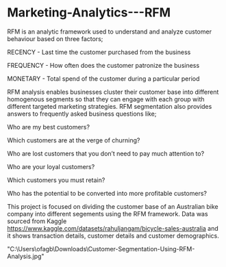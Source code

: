 # Marketing-Analytics---RFM
RFM is an analytic framework used to understand and analyze customer behaviour based on three factors;

RECENCY - Last time the customer purchased from the business

FREQUENCY - How often does the customer patronize the business

MONETARY - Total spend of the customer during a particular period

RFM analysis enables businesses cluster their customer base into different homogenous segments so that they can engage with each group with different targeted marketing strategies. RFM segmentation also provides answers to frequently asked business questions like;

Who are my best customers?

Which customers are at the verge of churning?

Who are lost customers that you don’t need to pay much attention to?

Who are your loyal customers?

Which customers you must retain?

Who has the potential to be converted into more profitable customers?

This project is focused on dividing the customer base of an Australian bike company into different segements using the RFM framework. Data was sourced from Kaggle https://www.kaggle.com/datasets/rahuljangam/bicycle-sales-australia and it shows transaction details, customer details and customer demographics.

"C:\Users\ofagb\Downloads\Customer-Segmentation-Using-RFM-Analysis.jpg"

